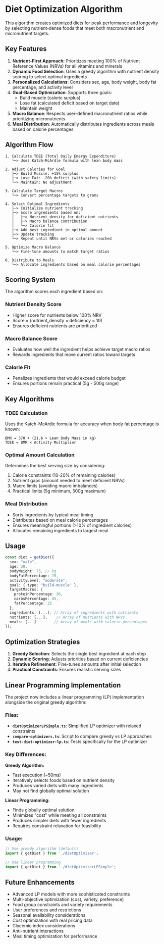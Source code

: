 # Diet Optimization Algorithm

This algorithm creates optimized diets for peak performance and longevity by selecting nutrient-dense foods that meet both macronutrient and micronutrient targets.

## Key Features

1. **Nutrient-First Approach**: Prioritizes meeting 100% of Nutrient Reference Values (NRVs) for all vitamins and minerals
2. **Dynamic Food Selection**: Uses a greedy algorithm with nutrient density scoring to select optimal ingredients
3. **Personalized Calculations**: Considers sex, age, body weight, body fat percentage, and activity level
4. **Goal-Based Optimization**: Supports three goals:
   - Build muscle (caloric surplus)
   - Lose fat (calculated deficit based on target date)
   - Maintain weight
5. **Macro Balance**: Respects user-defined macronutrient ratios while prioritizing micronutrients
6. **Meal Distribution**: Automatically distributes ingredients across meals based on calorie percentages

## Algorithm Flow

```
1. Calculate TDEE (Total Daily Energy Expenditure)
   └─> Uses Katch-McArdle formula with lean body mass

2. Adjust Calories for Goal
   ├─> Build Muscle: +15% surplus
   ├─> Lose Fat: -20% deficit (with safety limits)
   └─> Maintain: No adjustment

3. Calculate Target Macros
   └─> Convert percentage targets to grams

4. Select Optimal Ingredients
   ├─> Initialize nutrient tracking
   ├─> Score ingredients based on:
   │   ├─> Nutrient density for deficient nutrients
   │   ├─> Macro balance contribution
   │   └─> Calorie fit
   ├─> Add best ingredient in optimal amount
   ├─> Update tracking
   └─> Repeat until NRVs met or calories reached

5. Optimize Macro Balance
   └─> Fine-tune amounts to match target ratios

6. Distribute to Meals
   └─> Allocate ingredients based on meal calorie percentages
```

## Scoring System

The algorithm scores each ingredient based on:

### Nutrient Density Score
- Higher score for nutrients below 100% NRV
- Score = (nutrient_density × deficiency × 10)
- Ensures deficient nutrients are prioritized

### Macro Balance Score
- Evaluates how well the ingredient helps achieve target macro ratios
- Rewards ingredients that move current ratios toward targets

### Calorie Fit
- Penalizes ingredients that would exceed calorie budget
- Ensures portions remain practical (5g - 500g range)

## Key Algorithms

### TDEE Calculation
Uses the Katch-McArdle formula for accuracy when body fat percentage is known:
```
BMR = 370 + (21.6 × Lean Body Mass in kg)
TDEE = BMR × Activity Multiplier
```

### Optimal Amount Calculation
Determines the best serving size by considering:
1. Calorie constraints (10-20% of remaining calories)
2. Nutrient gaps (amount needed to meet deficient NRVs)
3. Macro limits (avoiding macro imbalances)
4. Practical limits (5g minimum, 500g maximum)

### Meal Distribution
- Sorts ingredients by typical meal timing
- Distributes based on meal calorie percentages
- Ensures meaningful portions (>10% of ingredient calories)
- Allocates remaining ingredients to largest meal

## Usage

```typescript
const diet = getDiet({
  sex: "male",
  age: 30,
  bodyWeight: 75, // kg
  bodyFatPercentage: 15,
  activityLevel: "moderate",
  goal: { type: "build-muscle" },
  targetMacros: {
    proteinPercentage: 30,
    carbsPercentage: 45,
    fatPercentage: 25
  },
  ingredients: [...], // Array of ingredients with nutrients
  nutrients: [...],    // Array of nutrients with NRVs
  meals: [...]        // Array of meals with calorie percentages
});
```

## Optimization Strategies

1. **Greedy Selection**: Selects the single best ingredient at each step
2. **Dynamic Scoring**: Adjusts priorities based on current deficiencies
3. **Iterative Refinement**: Fine-tunes amounts after initial selection
4. **Practical Constraints**: Ensures realistic serving sizes

## Linear Programming Implementation

The project now includes a linear programming (LP) implementation alongside the original greedy algorithm:

### Files:
- **`dietOptimizerLPSimple.ts`**: Simplified LP optimizer with relaxed constraints
- **`compare-optimizers.ts`**: Script to compare greedy vs LP approaches
- **`test-diet-optimizer-lp.ts`**: Tests specifically for the LP optimizer

### Key Differences:

**Greedy Algorithm:**
- Fast execution (~50ms)
- Iteratively selects foods based on nutrient density
- Produces varied diets with many ingredients
- May not find globally optimal solution

**Linear Programming:**
- Finds globally optimal solution
- Minimizes "cost" while meeting all constraints
- Produces simpler diets with fewer ingredients
- Requires constraint relaxation for feasibility

### Usage:
```typescript
// Use greedy algorithm (default)
import { getDiet } from './dietOptimizer';

// Use linear programming
import { getDiet } from './dietOptimizerLPSimple';
```

## Future Enhancements

- Advanced LP models with more sophisticated constraints
- Multi-objective optimization (cost, variety, preference)
- Food group constraints and variety requirements
- User preferences and restrictions
- Seasonal availability considerations
- Cost optimization with real pricing data
- Glycemic index considerations
- Anti-nutrient interactions
- Meal timing optimization for performance
